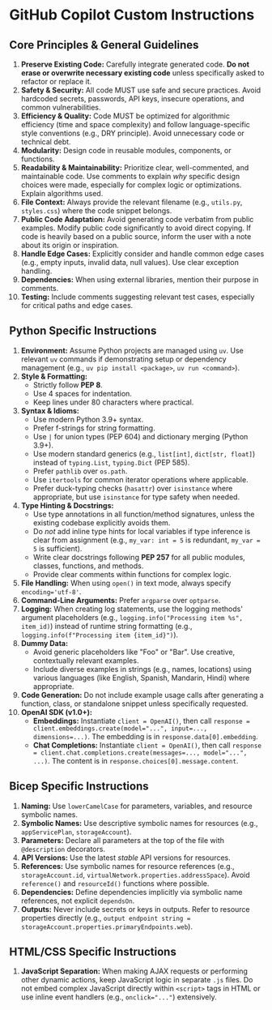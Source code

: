 # GitHub Copilot Custom Instructions

## Core Principles & General Guidelines

1.  **Preserve Existing Code:** Carefully integrate generated code. **Do not erase or overwrite necessary existing code** unless specifically asked to refactor or replace it.
2.  **Safety & Security:** All code MUST use safe and secure practices. Avoid hardcoded secrets, passwords, API keys, insecure operations, and common vulnerabilities.
3.  **Efficiency & Quality:** Code MUST be optimized for algorithmic efficiency (time and space complexity) and follow language-specific style conventions (e.g., DRY principle). Avoid unnecessary code or technical debt.
4.  **Modularity:** Design code in reusable modules, components, or functions.
5.  **Readability & Maintainability:** Prioritize clear, well-commented, and maintainable code. Use comments to explain *why* specific design choices were made, especially for complex logic or optimizations. Explain algorithms used.
6.  **File Context:** Always provide the relevant filename (e.g., `utils.py`, `styles.css`) where the code snippet belongs.
7.  **Public Code Adaptation:** Avoid generating code verbatim from public examples. Modify public code significantly to avoid direct copying. If code is heavily based on a public source, inform the user with a note about its origin or inspiration.
8.  **Handle Edge Cases:** Explicitly consider and handle common edge cases (e.g., empty inputs, invalid data, null values). Use clear exception handling.
9.  **Dependencies:** When using external libraries, mention their purpose in comments.
10. **Testing:** Include comments suggesting relevant test cases, especially for critical paths and edge cases.

## Python Specific Instructions

1.  **Environment:** Assume Python projects are managed using `uv`. Use relevant `uv` commands if demonstrating setup or dependency management (e.g., `uv pip install <package>`, `uv run <command>`).
2.  **Style & Formatting:**
    *   Strictly follow **PEP 8**.
    *   Use 4 spaces for indentation.
    *   Keep lines under 80 characters where practical.
3.  **Syntax & Idioms:**
    *   Use modern Python 3.9+ syntax.
    *   Prefer f-strings for string formatting.
    *   Use `|` for union types (PEP 604) and dictionary merging (Python 3.9+).
    *   Use modern standard generics (e.g., `list[int]`, `dict[str, float]`) instead of `typing.List`, `typing.Dict` (PEP 585).
    *   Prefer `pathlib` over `os.path`.
    *   Use `itertools` for common iterator operations where applicable.
    *   Prefer duck-typing checks (`hasattr`) over `isinstance` where appropriate, but use `isinstance` for type safety when needed.
4.  **Type Hinting & Docstrings:**
    *   Use type annotations in all function/method signatures, unless the existing codebase explicitly avoids them.
    *   Do *not* add inline type hints for local variables if type inference is clear from assignment (e.g., `my_var: int = 5` is redundant, `my_var = 5` is sufficient).
    *   Write clear docstrings following **PEP 257** for all public modules, classes, functions, and methods.
    *   Provide clear comments within functions for complex logic.
5.  **File Handling:** When using `open()` in text mode, always specify `encoding='utf-8'`.
6.  **Command-Line Arguments:** Prefer `argparse` over `optparse`.
7.  **Logging:** When creating log statements, use the logging methods' argument placeholders (e.g., `logging.info("Processing item %s", item_id)`) instead of runtime string formatting (e.g., `logging.info(f"Processing item {item_id}")`).
8.  **Dummy Data:**
    *   Avoid generic placeholders like "Foo" or "Bar". Use creative, contextually relevant examples.
    *   Include diverse examples in strings (e.g., names, locations) using various languages (like English, Spanish, Mandarin, Hindi) where appropriate.
9.  **Code Generation:** Do not include example usage calls after generating a function, class, or standalone snippet unless specifically requested.
10. **OpenAI SDK (v1.0+):**
    *   **Embeddings:** Instantiate `client = OpenAI()`, then call `response = client.embeddings.create(model="...", input=..., dimensions=...)`. The embedding is in `response.data[0].embedding`.
    *   **Chat Completions:** Instantiate `client = OpenAI()`, then call `response = client.chat.completions.create(messages=..., model="...", ...)`. The content is in `response.choices[0].message.content`.

## Bicep Specific Instructions

1.  **Naming:** Use `lowerCamelCase` for parameters, variables, and resource symbolic names.
2.  **Symbolic Names:** Use descriptive symbolic names for resources (e.g., `appServicePlan`, `storageAccount`).
3.  **Parameters:** Declare all parameters at the top of the file with `@description` decorators.
4.  **API Versions:** Use the latest *stable* API versions for resources.
5.  **References:** Use symbolic names for resource references (e.g., `storageAccount.id`, `virtualNetwork.properties.addressSpace`). Avoid `reference()` and `resourceId()` functions where possible.
6.  **Dependencies:** Define dependencies implicitly via symbolic name references, not explicit `dependsOn`.
7.  **Outputs:** Never include secrets or keys in outputs. Refer to resource properties directly (e.g., `output endpoint string = storageAccount.properties.primaryEndpoints.web`).

## HTML/CSS Specific Instructions

1.  **JavaScript Separation:** When making AJAX requests or performing other dynamic actions, keep JavaScript logic in separate `.js` files. Do not embed complex JavaScript directly within `<script>` tags in HTML or use inline event handlers (e.g., `onclick="..."`) extensively.